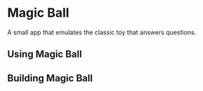 # Magic Ball

A small app that emulates the classic toy that answers questions.

## Using Magic Ball

## Building Magic Ball

